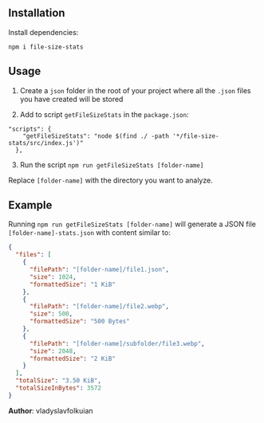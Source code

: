 ## Installation

Install dependencies:


```npm i file-size-stats```


## Usage

1. Create a ``json`` folder in the root of your project where all the ``.json`` files you have created will be stored

2. Add to script ``getFileSizeStats`` in the ``package.json``:

```code
"scripts": {
    "getFileSizeStats": "node $(find ./ -path '*/file-size-stats/src/index.js')"
  },
```

3. Run the script ```npm run getFileSizeStats [folder-name]```

Replace ```[folder-name]``` with the directory you want to analyze.

## Example

Running ```npm run getFileSizeStats [folder-name]``` will generate a JSON file ```[folder-name]-stats.json``` with content similar to:

```json
{
  "files": [
    {
      "filePath": "[folder-name]/file1.json",
      "size": 1024,
      "formattedSize": "1 KiB"
    },
    {
      "filePath": "[folder-name]/file2.webp",
      "size": 500,
      "formattedSize": "500 Bytes"
    },
    {
      "filePath": "[folder-name]/subfolder/file3.webp",
      "size": 2048,
      "formattedSize": "2 KiB"
    }
  ],
  "totalSize": "3.50 KiB",
  "totalSizeInBytes": 3572
}
```
**Author**: vladyslavfolkuian

